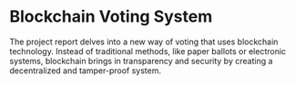 # Blockchain Voting System
The project report delves into a new way of voting that uses blockchain technology. Instead of traditional methods, like paper ballots or electronic systems, blockchain brings in transparency and security by creating a decentralized and tamper-proof system.
